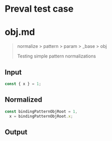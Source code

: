 # Preval test case

# obj.md

> normalize > pattern > param > _base > obj
>
> Testing simple pattern normalizations

## Input

`````js filename=intro
const { x } = 1;
`````

## Normalized

`````js filename=intro
const bindingPatternObjRoot = 1,
  x = bindingPatternObjRoot.x;
`````

## Output

`````js filename=intro

`````
